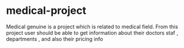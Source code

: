 # medical-project
Medical genuine is a project which is related to medical field. From this project user should be able to get information about their doctors staf , departments , and also their pricing info
